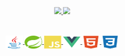 ##

<div align="center">
  <a href="https://github.com/Joao-Gontijo">
  <img height="180em" src="https://github-readme-stats.vercel.app/api?username=Joao-Gontijo&show_icons=true&theme=dracula&include_all_commits=true&count_private=true"/>
  <img height="180em" src="https://github-readme-stats.vercel.app/api/top-langs/?username=Joao-Gontijo&layout=compact&langs_count=7&theme=dracula"/>
</div>
  
##

<div align="center"><br> 
  <img align="center" alt="Gontijo-Js" height="30" width="40" src="https://raw.githubusercontent.com/devicons/devicon/master/icons/java/java-original.svg">
  <img align="center" alt="Gontijo-Js" height="30" width="40" src="https://raw.githubusercontent.com/devicons/devicon/master/icons/spring/spring-original.svg">
  <img align="center" alt="Gontijo-Js" height="30" width="40" src="https://raw.githubusercontent.com/devicons/devicon/master/icons/javascript/javascript-plain.svg">
  <img align="center" alt="Gontijo-Js" height="30" width="40" src="https://raw.githubusercontent.com/devicons/devicon/master/icons/vuejs/vuejs-original.svg">
  <img align="center" alt="Gontijo-Js" height="30" width="40" src="https://raw.githubusercontent.com/devicons/devicon/master/icons/html5/html5-plain.svg">
  <img align="center" alt="Gontijo-Js" height="30" width="40" src="https://raw.githubusercontent.com/devicons/devicon/master/icons/css3/css3-plain.svg">
</div>
 
##
